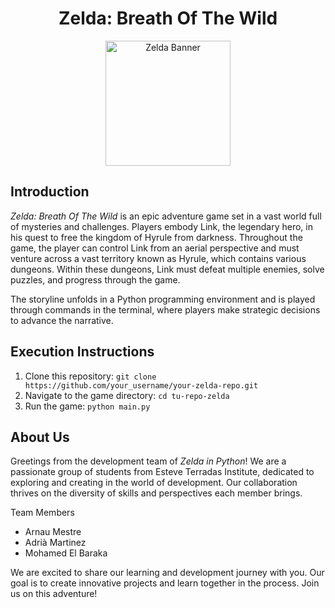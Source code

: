 # <h1 align="center" >Zelda: Breath Of The Wild</h1>

<p align="center">
  <img src="https://github.com/arnaumv/ProjecteZelda/assets/95907269/7b97e3f3-4b6b-4042-9110-7fe720312b84" alt="Zelda Banner" height="200">
</p>

## Introduction 

*Zelda: Breath Of The Wild* is an epic adventure game set in a vast world full of mysteries and challenges. Players embody Link, the legendary hero, in his quest to free the kingdom of Hyrule from darkness. Throughout the game, the player can control Link from an aerial perspective and must venture across a vast territory known as Hyrule, which contains various dungeons. Within these dungeons, Link must defeat multiple enemies, solve puzzles, and progress through the game.

The storyline unfolds in a Python programming environment and is played through commands in the terminal, where players make strategic decisions to advance the narrative.




## Execution Instructions

1. Clone this repository: `git clone https://github.com/your_username/your-zelda-repo.git`
2. Navigate to the game directory: `cd tu-repo-zelda`
3. Run the game: `python main.py`


## About Us

Greetings from the development team of *Zelda in Python*! We are a passionate group of students from Esteve Terradas Institute, dedicated to exploring and creating in the world of development. Our collaboration thrives on the diversity of skills and perspectives each member brings.

Team Members
- Arnau Mestre 
- Adrià Martinez
- Mohamed El Baraka

We are excited to share our learning and development journey with you. Our goal is to create innovative projects and learn together in the process. Join us on this adventure!


